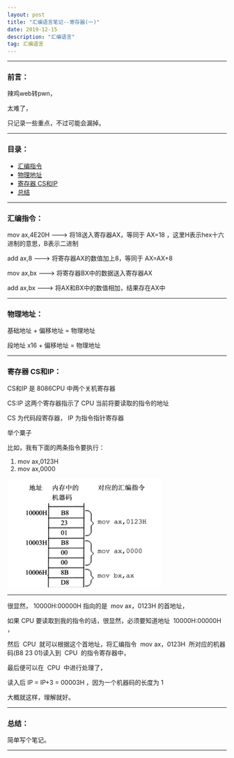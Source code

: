 ```yaml
---
layout: post
title: "汇编语言笔记--寄存器(一)"
date: 2019-12-15
description: "汇编语言"
tag: 汇编语言
---
```

---

### 前言：

辣鸡web转pwn， <br>

太难了， <br>

只记录一些重点，不过可能会漏掉。<br>

---


### 目录：

* <a href="#a" target="_self">汇编指令</a>
* <a href="#b" target="_self">物理地址</a>
* <a href="#c" target="_self">寄存器 CS和IP</a>
* <a href="#zg" target="_self">总结</a>

-------


### <span id = "a">汇编指令：</span>

mov ax,4E20H ---> 将18送入寄存器AX，等同于 AX=18 ，这里H表示hex十六进制的意思，B表示二进制<br>

add ax,8 ---> 将寄存器AX的数值加上8，等同于 AX=AX+8 <br>

mov ax,bx ---> 将寄存器BX中的数据送入寄存器AX <br>

add ax,bx ---> 将AX和BX中的数值相加，结果存在AX中 <br>


-----


### <span id = "b">物理地址：</span>

基础地址 + 偏移地址 = 物理地址 <br>

段地址 x16 + 偏移地址 = 物理地址 <br>

-----

### <span id = "c">寄存器 CS和IP：</span>

CS和IP 是 8086CPU 中两个关机寄存器 <br>

CS:IP 这两个寄存器指示了 CPU 当前将要读取的指令的地址 <br>

CS 为代码段寄存器， IP 为指令指针寄存器 <br>

举个粟子 <br>

比如，我有下面的两条指令要执行：

1. mov ax,0123H
2. mov ax,0000

![images](/images/2019-12-15/01.png)

-----

很显然， 10000H:00000H 指向的是  mov ax，0123H 的首地址，<br>

如果 CPU 要读取到我的指令的话，很显然，必须要知道地址  10000H:00000H ，

然后  CPU  就可以根据这个首地址，将汇编指令  mov ax，0123H  所对应的机器码(B8 23 01)读入到  CPU  的指令寄存器中，<br>

最后便可以在  CPU  中进行处理了， <br>

读入后 IP = IP+3 = 00003H ，因为一个机器码的长度为 1 <br>

大概就这样，理解就好。

-----


### <span id = "zg">总结：</span>

简单写个笔记。


-------

